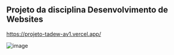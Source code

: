 
## Projeto da disciplina Desenvolvimento de Websites

https://projeto-tadew-av1.vercel.app/


![image](https://user-images.githubusercontent.com/41459321/165650002-1058de09-6ef9-4721-abd8-6545970916ab.png)
